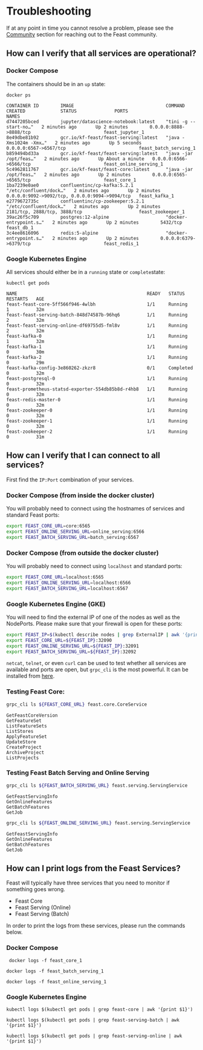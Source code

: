 # Troubleshooting

If at any point in time you cannot resolve a problem, please see the [Community](../getting-help.md) section for reaching out to the Feast community.

## How can I verify that all services are operational?

### Docker Compose

The containers should be in an `up` state:

```text
docker ps
```

```text
CONTAINER ID        IMAGE                                  COMMAND                  CREATED             STATUS              PORTS                                            NAMES
d7447205bced        jupyter/datascience-notebook:latest    "tini -g -- start-no…"   2 minutes ago       Up 2 minutes        0.0.0.0:8888->8888/tcp                           feast_jupyter_1
8e49dbe81b92        gcr.io/kf-feast/feast-serving:latest   "java -Xms1024m -Xmx…"   2 minutes ago       Up 5 seconds        0.0.0.0:6567->6567/tcp                           feast_batch_serving_1
b859494bd33a        gcr.io/kf-feast/feast-serving:latest   "java -jar /opt/feas…"   2 minutes ago       Up About a minute   0.0.0.0:6566->6566/tcp                           feast_online_serving_1
5c4962811767        gcr.io/kf-feast/feast-core:latest      "java -jar /opt/feas…"   2 minutes ago       Up 2 minutes        0.0.0.0:6565->6565/tcp                           feast_core_1
1ba7239e0ae0        confluentinc/cp-kafka:5.2.1            "/etc/confluent/dock…"   2 minutes ago       Up 2 minutes        0.0.0.0:9092->9092/tcp, 0.0.0.0:9094->9094/tcp   feast_kafka_1
e2779672735c        confluentinc/cp-zookeeper:5.2.1        "/etc/confluent/dock…"   2 minutes ago       Up 2 minutes        2181/tcp, 2888/tcp, 3888/tcp                     feast_zookeeper_1
39ac26f5c709        postgres:12-alpine                     "docker-entrypoint.s…"   2 minutes ago       Up 2 minutes        5432/tcp                                         feast_db_1
3c4ee8616096        redis:5-alpine                         "docker-entrypoint.s…"   2 minutes ago       Up 2 minutes        0.0.0.0:6379->6379/tcp                           feast_redis_1
```

### Google Kubernetes Engine

All services should either be in a `running` state or `complete`state:

```text
kubectl get pods
```

```text
NAME                                                READY   STATUS      RESTARTS   AGE
feast-feast-core-5ff566f946-4wlbh                   1/1     Running     1          32m
feast-feast-serving-batch-848d74587b-96hq6          1/1     Running     2          32m
feast-feast-serving-online-df69755d5-fml8v          1/1     Running     2          32m
feast-kafka-0                                       1/1     Running     1          32m
feast-kafka-1                                       1/1     Running     0          30m
feast-kafka-2                                       1/1     Running     0          29m
feast-kafka-config-3e860262-zkzr8                   0/1     Completed   0          32m
feast-postgresql-0                                  1/1     Running     0          32m
feast-prometheus-statsd-exporter-554db85b8d-r4hb8   1/1     Running     0          32m
feast-redis-master-0                                1/1     Running     0          32m
feast-zookeeper-0                                   1/1     Running     0          32m
feast-zookeeper-1                                   1/1     Running     0          32m
feast-zookeeper-2                                   1/1     Running     0          31m
```

## How can I verify that I can connect to all services?

First find the `IP:Port` combination of your services.

### **Docker Compose \(from inside the docker cluster\)**

You will probably need to connect using the hostnames of services and standard Feast ports:

```bash
export FEAST_CORE_URL=core:6565
export FEAST_ONLINE_SERVING_URL=online_serving:6566
export FEAST_BATCH_SERVING_URL=batch_serving:6567
```

### **Docker Compose \(from outside the docker cluster\)**

You will probably need to connect using `localhost` and standard ports:

```bash
export FEAST_CORE_URL=localhost:6565
export FEAST_ONLINE_SERVING_URL=localhost:6566
export FEAST_BATCH_SERVING_URL=localhost:6567
```

### **Google Kubernetes Engine \(GKE\)**

You will need to find the external IP of one of the nodes as well as the NodePorts. Please make sure that your firewall is open for these ports:

```bash
export FEAST_IP=$(kubectl describe nodes | grep ExternalIP | awk '{print $2}' | head -n 1)
export FEAST_CORE_URL=${FEAST_IP}:32090
export FEAST_ONLINE_SERVING_URL=${FEAST_IP}:32091
export FEAST_BATCH_SERVING_URL=${FEAST_IP}:32092
```

`netcat`, `telnet`, or even `curl` can be used to test whether all services are available and ports are open, but `grpc_cli` is the most powerful. It can be installed from [here](https://github.com/grpc/grpc/blob/master/doc/command_line_tool.md).

### Testing Feast Core:

```bash
grpc_cli ls ${FEAST_CORE_URL} feast.core.CoreService
```

```text
GetFeastCoreVersion
GetFeatureSet
ListFeatureSets
ListStores
ApplyFeatureSet
UpdateStore
CreateProject
ArchiveProject
ListProjects
```

### Testing Feast Batch Serving and Online Serving

```bash
grpc_cli ls ${FEAST_BATCH_SERVING_URL} feast.serving.ServingService
```

```text
GetFeastServingInfo
GetOnlineFeatures
GetBatchFeatures
GetJob
```

```bash
grpc_cli ls ${FEAST_ONLINE_SERVING_URL} feast.serving.ServingService
```

```text
GetFeastServingInfo
GetOnlineFeatures
GetBatchFeatures
GetJob
```

## How can I print logs from the Feast Services?

Feast will typically have three services that you need to monitor if something goes wrong.

* Feast Core
* Feast Serving \(Online\)
* Feast Serving \(Batch\)

In order to print the logs from these services, please run the commands below.

### Docker Compose

```text
 docker logs -f feast_core_1
```

```text
docker logs -f feast_batch_serving_1
```

```text
docker logs -f feast_online_serving_1
```

### Google Kubernetes Engine

```text
kubectl logs $(kubectl get pods | grep feast-core | awk '{print $1}')
```

```text
kubectl logs $(kubectl get pods | grep feast-serving-batch | awk '{print $1}')
```

```text
kubectl logs $(kubectl get pods | grep feast-serving-online | awk '{print $1}')
```

